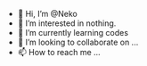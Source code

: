 - 👋 Hi, I’m @Neko
- 👀 I’m interested in nothing.
- 🌱 I’m currently learning codes
- 💞️ I’m looking to collaborate on ...
- 📫 How to reach me ...

<!---
fionasrek/fionasrek is a ✨ special ✨ repository because its `README.md` (this file) appears on your GitHub profile.
You can click the Preview link to take a look at your changes.
--->
